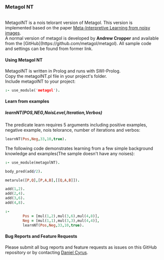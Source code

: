<H3>Metagol NT</h3>
<br>
MetagolNT is a nois telorant version of Metagol. This version is implemented based on the paper 
   <a href="https://link.springer.com/article/10.1007/s10994-018-5710-8">Meta-Interpretive Learning from noisy images</a>.
   <br>
A normal version of metagol is developed by <b>Andrew Cropper</b> and available from the [GitHub](https://github.com/metagol/metagol). All sample code and settings can be found from former link.

#### Using Metagol NT
MetagolNT is written in Prolog and runs with SWI-Prolog.<br>
Copy the metagolNT.pl file in your project's folder.<br>
Include metagolNT to your project: 

```prolog
:- use_module('metagol').
```
#### Learn from examples
##### learnNT(POS,NEG,NoisLevel,Iteration,Verbos)
The predicate learn requires 5 arguments including positive examples, negative example, nois telorance, number of iterations and verbos:
``` Prolog
learnNT(Pos,Neg,33,10,true).
```

The following code demonstrates learning from a few simple background knowledge and examples(The sample doesn't have any noises):
``` Prolog
:- use_module(metagolNT).

body_pred(add/2).

metarule([P,Q],[P,A,B],[[Q,A,B]]).

add(1,2).
add(2,4).
add(3,6).
add(4,8).

:-
        Pos = [mul(1,2),mul(3,6),mul(4,8)],
        Neg = [mul(1,1),mul(3,3),mul(4,4)],
        learnNT(Pos,Neg,33,10,true).
```
#### Bug Reports and Feature Requests
Please submit all bug reports and feature requests as issues on this GitHub repository or by contacting [Daniel Cyrus](d.cyrus@surrey.ac.uk).
